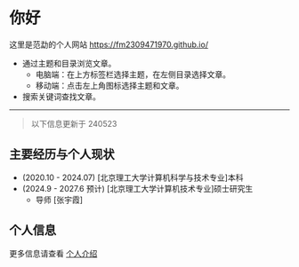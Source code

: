 # 你好

这里是范勐的个人网站 <https://fm2309471970.github.io/>

- 通过主题和目录浏览文章。
    - 电脑端：在上方标签栏选择主题，在左侧目录选择文章。
    - 移动端：点击左上角图标选择主题和文章。
- 搜索关键词查找文章。

---

> 以下信息更新于 240523

## 主要经历与个人现状

- (2020.10 - 2024.07) [北京理工大学计算机科学与技术专业]本科
- (2024.9 - 2027.6 预计) [北京理工大学计算机技术专业]硕士研究生
    - 导师 [张宇霞]


## 个人信息

更多信息请查看 [个人介绍](./ME/introduction.md)


